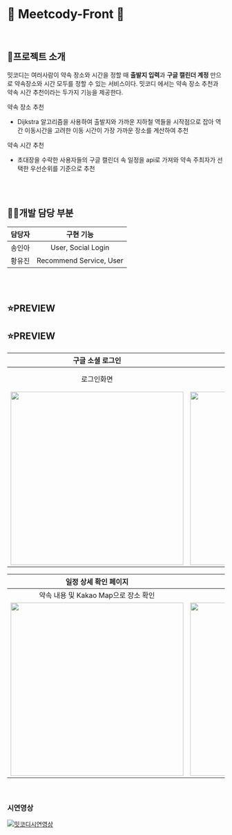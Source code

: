 # 💙 Meetcody-Front 💙
<br>

## 🌱프로젝트 소개
밋코디는 여러사람이 약속 장소와 시간을 정할 때 **출발지 입력**과 **구글 캘린더 계정** 만으로 약속장소와 시간 모두를 정할 수 있는 서비스이다. 밋코디 에서는 약속 장소 추천과 약속 시간 추천이라는 두가지 기능을 제공한다.

약속 장소 추천
- Dijkstra 알고리즘을 사용하여 출발지와 가까운 지하철 역들을 시작점으로 잡아 역간 이동시간을 고려한 이동 시간이 가장 가까운 장소를 계산하여 추천

약속 시간 추천
- 초대장을 수락한 사용자들의 구글 캘린더 속 일정을 api로 가져와 약속 주최자가 선택한 우선순위를 기준으로 추천

<br>
<br>

## 👩‍💻개발 담당 부분
| 담당자 | 구현 기능 |
|:------:|:------:|
| 송인아 | User, Social Login |
| 황유진 | Recommend Service, User |

<br><br>

## ⭐️PREVIEW



## ⭐️PREVIEW

|구글 소셜 로그인 | 메인 페이지 |  약속 생성 페이지 | 초대 수락 페이지 |
|:------:|:------:|:------:|:------:|
| 로그인화면 | 약속 생성, 초대된 약속 확인 탭 | 약속 생성 및<br>내 휴대폰의 연락처로 약속 공유 | 약속 주최자's 초대된 약속 수락 페이지<br>(출발장소 입력, 캘린더 권한 허용) | 
| <img src="https://user-images.githubusercontent.com/53734935/168985728-496b8210-80af-42a9-9470-e130033d35f3.png" height="400"> | <img src="https://user-images.githubusercontent.com/53734935/168985906-04046097-3b94-4e43-b5ec-28a2a9a1ac9a.png" height="400"> | <img src="https://user-images.githubusercontent.com/53734935/170743533-4d471bc8-0840-4eb3-9510-077e19fe4c93.png"  height="400" /> | <img src="https://user-images.githubusercontent.com/53734935/168985936-c335cef4-475f-417f-a393-4084231b67d4.png" height="400"> |

| 일정 상세 확인 페이지 | 추천 장소, 추천 시간 선택 페이지 | 메인 페이지 |
|:------:|:------:|:------:| 
| 약속 내용 및 Kakao Map으로 장소 확인 | 약속 주최자's 약속 장소 추천 페이지 | 나에게 생성된 확정일정 for calendar 조회 탭 |
| <img src="https://user-images.githubusercontent.com/53734935/168985982-f5e9685c-f566-4170-8c07-f7eb5158a090.png" height="400"> | <img src="https://user-images.githubusercontent.com/53734935/168986014-56958a40-8c9c-45e6-9f93-4347b3079183.png" height="400"> | <img src="https://user-images.githubusercontent.com/53734935/168986051-9066d06e-1c07-4734-9e65-f0a11ef97adb.png" height="400"> 


<br>

### 시연영상

[![밋코디시연영상](https://img.youtube.com/vi/6CPnYNzTc3I/2.jpg)](https://youtu.be/6CPnYNzTc3I)
